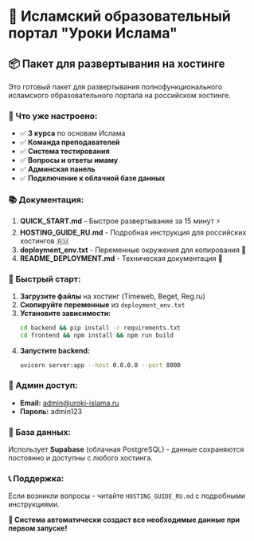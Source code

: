 # 🕌 Исламский образовательный портал "Уроки Ислама"

## 📦 Пакет для развертывания на хостинге

Это готовый пакет для развертывания полнофункционального исламского образовательного портала на российском хостинге.

### 🌟 Что уже настроено:
- ✅ **3 курса** по основам Ислама
- ✅ **Команда преподавателей**
- ✅ **Система тестирования**
- ✅ **Вопросы и ответы имаму**
- ✅ **Админская панель**
- ✅ **Подключение к облачной базе данных**

### 📚 Документация:

1. **QUICK_START.md** - Быстрое развертывание за 15 минут ⚡
2. **HOSTING_GUIDE_RU.md** - Подробная инструкция для российских хостингов 🇷🇺
3. **deployment_env.txt** - Переменные окружения для копирования 🔧
4. **README_DEPLOYMENT.md** - Техническая документация 📖

### 🚀 Быстрый старт:

1. **Загрузите файлы** на хостинг (Timeweb, Beget, Reg.ru)
2. **Скопируйте переменные** из `deployment_env.txt`
3. **Установите зависимости:**
   ```bash
   cd backend && pip install -r requirements.txt
   cd frontend && npm install && npm run build
   ```
4. **Запустите backend:**
   ```bash
   uvicorn server:app --host 0.0.0.0 --port 8000
   ```

### 🔑 Админ доступ:
- **Email:** admin@uroki-islama.ru
- **Пароль:** admin123

### 💾 База данных:
Использует **Supabase** (облачная PostgreSQL) - данные сохраняются постоянно и доступны с любого хостинга.

### 📞 Поддержка:
Если возникли вопросы - читайте `HOSTING_GUIDE_RU.md` с подробными инструкциями.

**🎉 Система автоматически создаст все необходимые данные при первом запуске!**
